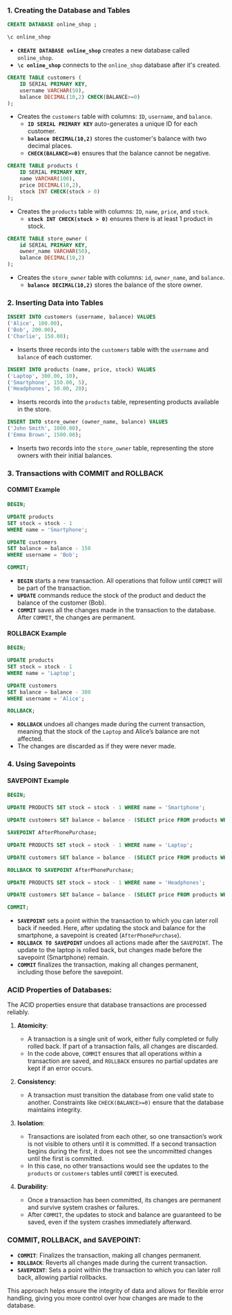 
### 1. **Creating the Database and Tables**
```sql
CREATE DATABASE online_shop ;

\c online_shop 
```
- **`CREATE DATABASE online_shop`** creates a new database called `online_shop`.
- **`\c online_shop`** connects to the `online_shop` database after it's created.

```sql
CREATE TABLE customers (
    ID SERIAL PRIMARY KEY,
    username VARCHAR(50),
    balance DECIMAL(10,2) CHECK(BALANCE>=0)
);
```
- Creates the `customers` table with columns: `ID`, `username`, and `balance`.
  - **`ID SERIAL PRIMARY KEY`** auto-generates a unique ID for each customer.
  - **`balance DECIMAL(10,2)`** stores the customer's balance with two decimal places.
  - **`CHECK(BALANCE>=0)`** ensures that the balance cannot be negative.

```sql
CREATE TABLE products (
    ID SERIAL PRIMARY KEY,
    name VARCHAR(100),
    price DECIMAL(10,2),
    stock INT CHECK(stock > 0)
);
```
- Creates the `products` table with columns: `ID`, `name`, `price`, and `stock`.
  - **`stock INT CHECK(stock > 0)`** ensures there is at least 1 product in stock.

```sql
CREATE TABLE store_owner (
    id SERIAL PRIMARY KEY,
    owner_name VARCHAR(50),
    balance DECIMAL(10,2)
);
```
- Creates the `store_owner` table with columns: `id`, `owner_name`, and `balance`.
  - **`balance DECIMAL(10,2)`** stores the balance of the store owner.

### 2. **Inserting Data into Tables**
```sql
INSERT INTO customers (username, balance) VALUES
('Alice', 100.00),
('Bob', 200.00),
('Charlie', 150.00);
```
- Inserts three records into the `customers` table with the `username` and `balance` of each customer.

```sql
INSERT INTO products (name, price, stock) VALUES
('Laptop', 300.00, 10),
('Smartphone', 150.00, 5),
('Headphones', 50.00, 20);
```
- Inserts records into the `products` table, representing products available in the store.

```sql
INSERT INTO store_owner (owner_name, balance) VALUES
('John Smith', 1000.00),
('Emma Brown', 1500.00);
```
- Inserts two records into the `store_owner` table, representing the store owners with their initial balances.

### 3. **Transactions with COMMIT and ROLLBACK**

#### **COMMIT Example**
```sql
BEGIN;

UPDATE products
SET stock = stock - 1
WHERE name = 'Smartphone';

UPDATE customers
SET balance = balance - 150
WHERE username = 'Bob';

COMMIT;
```
- **`BEGIN`** starts a new transaction. All operations that follow until `COMMIT` will be part of the transaction.
- **`UPDATE`** commands reduce the stock of the product and deduct the balance of the customer (Bob).
- **`COMMIT`** saves all the changes made in the transaction to the database. After `COMMIT`, the changes are permanent.

#### **ROLLBACK Example**
```sql
BEGIN;

UPDATE products
SET stock = stock - 1
WHERE name = 'Laptop';

UPDATE customers
SET balance = balance - 300
WHERE username = 'Alice';

ROLLBACK;
```
- **`ROLLBACK`** undoes all changes made during the current transaction, meaning that the stock of the `Laptop` and Alice’s balance are not affected.
- The changes are discarded as if they were never made.

### 4. **Using Savepoints**

#### **SAVEPOINT Example**
```sql
BEGIN;

UPDATE PRODUCTS SET stock = stock - 1 WHERE name = 'Smartphone';

UPDATE customers SET balance = balance - (SELECT price FROM products WHERE name = 'Smartphone') WHERE username = 'Alice';

SAVEPOINT AfterPhonePurchase;

UPDATE PRODUCTS SET stock = stock - 1 WHERE name = 'Laptop';

UPDATE customers SET balance = balance - (SELECT price FROM products WHERE name = 'Laptop') WHERE username = 'Alice';

ROLLBACK TO SAVEPOINT AfterPhonePurchase;

UPDATE PRODUCTS SET stock = stock - 1 WHERE name = 'Headphones';

UPDATE customers SET balance = balance - (SELECT price FROM products WHERE name = 'Headphones') WHERE username = 'Alice';

COMMIT;
```
- **`SAVEPOINT`** sets a point within the transaction to which you can later roll back if needed. Here, after updating the stock and balance for the smartphone, a savepoint is created (`AfterPhonePurchase`).
- **`ROLLBACK TO SAVEPOINT`** undoes all actions made after the `SAVEPOINT`. The update to the laptop is rolled back, but changes made before the savepoint (Smartphone) remain.
- **`COMMIT`** finalizes the transaction, making all changes permanent, including those before the savepoint.

### ACID Properties of Databases:
The ACID properties ensure that database transactions are processed reliably.

1. **Atomicity**: 
   - A transaction is a single unit of work, either fully completed or fully rolled back. If part of a transaction fails, all changes are discarded.
   - In the code above, `COMMIT` ensures that all operations within a transaction are saved, and `ROLLBACK` ensures no partial updates are kept if an error occurs.

2. **Consistency**: 
   - A transaction must transition the database from one valid state to another. Constraints like `CHECK(BALANCE>=0)` ensure that the database maintains integrity.

3. **Isolation**: 
   - Transactions are isolated from each other, so one transaction’s work is not visible to others until it is committed. If a second transaction begins during the first, it does not see the uncommitted changes until the first is committed.
   - In this case, no other transactions would see the updates to the `products` or `customers` tables until `COMMIT` is executed.

4. **Durability**: 
   - Once a transaction has been committed, its changes are permanent and survive system crashes or failures.
   - After `COMMIT`, the updates to stock and balance are guaranteed to be saved, even if the system crashes immediately afterward.

### **COMMIT, ROLLBACK, and SAVEPOINT**:
- **`COMMIT`**: Finalizes the transaction, making all changes permanent.
- **`ROLLBACK`**: Reverts all changes made during the current transaction.
- **`SAVEPOINT`**: Sets a point within the transaction to which you can later roll back, allowing partial rollbacks.

This approach helps ensure the integrity of data and allows for flexible error handling, giving you more control over how changes are made to the database.